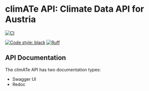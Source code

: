 # climATe API: Climate Data API for Austria

[![CI](https://github.com/ilgatto88/climate_api/actions/workflows/main.yml/badge.svg)](https://github.com/ilgatto88/climate_api/actions/workflows/main.yml)

[![Code style: black](https://img.shields.io/badge/code%20style-black-000000.svg)](https://github.com/psf/black) [![Ruff](https://img.shields.io/endpoint?url=https://raw.githubusercontent.com/charliermarsh/ruff/main/assets/badge/v2.json)](https://github.com/astral-sh/ruff)

## API Documentation

The climATe API has two documentation types:

- Swagger UI
- Redoc
